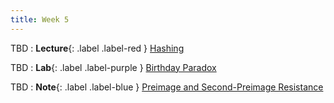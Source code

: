 ```yaml
---
title: Week 5
---
```


TBD
: **Lecture**{: .label .label-red } [Hashing](#)

TBD 
: **Lab**{: .label .label-purple } [Birthday Paradox](#)

TBD 
: **Note**{: .label .label-blue } [Preimage and Second-Preimage Resistance](#)
